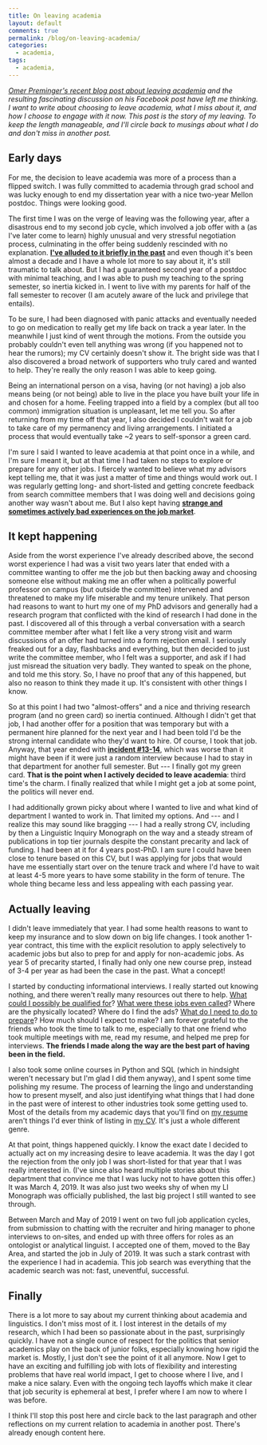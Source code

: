```yaml
---
title: On leaving academia
layout: default
comments: true
permalink: /blog/on-leaving-academia/
categories:
  - academia,
tags:
  - academia,
---
```


*[Omer Preminger's recent blog post about leaving academia](https://preminger.xyz/posts/some-random-reflections-on-leaving-academia) and the resulting fascinating discussion on his Facebook post have left me thinking. I want to write about choosing to leave academia, what I miss about it, and how I choose to engage with it now. This post is the story of my leaving. To keep the length manageable, and I'll circle back to musings about what I do and don't miss in another post.*

## Early days

For me, the decision to leave academia was more of a process than a flipped switch. I was fully committed to academia through grad school and was lucky enough to end my dissertation year with a nice two-year Mellon postdoc. Things were looking good.

The first time I was on the verge of leaving was the following year, after a disastrous end to my second job cycle, which involved a job offer with a (as I've later come to learn) highly unusual and very stressful negotiation process, culminating in the offer being suddenly rescinded with no explanation. [**I've alluded to it briefly in the past**](https://hkotek.com/blog/my-academic-journey/) and even though it's been almost a decade and I have a whole lot more to say about it, it's still traumatic to talk about. But I had a guaranteed second year of a postdoc with minimal teaching, and I was able to push my teaching to the spring semester, so inertia kicked in. I went to live with my parents for half of the fall semester to recover (I am acutely aware of the luck and privilege that entails).

To be sure, I had been diagnosed with panic attacks and eventually needed to go on medication to really get my life back on track a year later. In the meanwhile I just kind of went through the motions. From the outside you probably couldn't even tell anything was wrong (if you happened not to hear the rumors); my CV certainly doesn't show it. The bright side was that I also discovered a broad network of supporters who truly cared and wanted to help. They're really the only reason I was able to keep going.

Being an international person on a visa, having (or not having) a job also means being (or not being) able to live in the place you have built your life in and chosen for a home. Feeling trapped into a field by a complex (but all too common) immigration situation is unpleasant, let me tell you. So after returning from my time off that year, I also decided I couldn't wait for a job to take care of my permanency and living arrangements. I initiated a process that would eventually take ~2 years to self-sponsor a green card. 

I'm sure I said I wanted to leave academia at that point once in a while, and I'm sure I meant it, but at that time I had taken no steps to explore or prepare for any other jobs. I fiercely wanted to believe what my advisors kept telling me, that it was just a matter of time and things would work out. I was regularly getting long- and short-listed and getting concrete feedback from search committee members that I was doing well and decisions going another way wasn't about me. But I also kept having [**strange and sometimes actively bad experiences on the job market**](https://hkotek.com/blog/academic-campus-visit-fails/). 


## It kept happening 

Aside from the worst experience I've already described above, the second worst experience I had was a visit two years later that ended with a committee wanting to offer me the job but then backing away and choosing someone else without making me an offer when a politically powerful professor on campus (but outside the committee) intervened and threatened to make my life miserable and my tenure unlikely. That person had reasons to want to hurt my one of my PhD advisors and generally had a research program that conflicted with the kind of research I had done in the past. I discovered all of this through a verbal conversation with a search committee member after what I felt like a very strong visit and warm discussions of an offer had turned into a form rejection email. I seriously freaked out for a day, flashbacks and everything, but then decided to just write the committee member, who I felt was a supporter, and ask if I had just misread the situation very badly. They wanted to speak on the phone, and told me this story. So, I have no proof that any of this happened, but also no reason to think they made it up. It's consistent with other things I know. 

So at this point I had two "almost-offers" and a nice and thriving research program (and no green card) so inertia continued. Although I didn't get that job, I had another offer for a position that was temporary but with a permanent hire planned for the next year and I had been told I'd be the strong internal candidate who they'd want to hire. Of course, I took that job. Anyway, that year ended with [**incident #13-14**](https://hkotek.com/blog/academic-campus-visit-fails/), which was worse than it might have been if it were just a random interview because I had to stay in that department for another full semester. But --- I finally got my green card. **That is the point when I actively decided to leave academia**: third time's the charm. I finally realized that while I might get a job at some point, the politics will never end. 

I had additionally grown picky about where I wanted to live and what kind of department I wanted to work in. That limited my options. And --- and I realize this may sound like bragging --- I had a really strong CV, including by then a Linguistic Inquiry Monograph on the way and a steady stream of publications in top tier journals despite the constant precarity and lack of funding. I had been at it for 4 years post-PhD. I am sure I could have been close to tenure based on this CV, but I was applying for jobs that would have me essentially start over on the tenure track and where I'd have to wait at least 4-5 more years to have some stability in the form of tenure. The whole thing became less and less appealing with each passing year. 


## Actually leaving

I didn't leave immediately that year. I had some health reasons to want to keep my insurance and to slow down on big life changes. I took another 1-year contract, this time with the explicit resolution to apply selectively to academic jobs but also to prep for and apply for non-academic jobs. As year 5 of precarity started, I finally had only one new course prep, instead of 3-4 per year as had been the case in the past. What a concept! 

I started by conducting informational interviews. I really started out knowing nothing, and there weren't really many resources out there to help. [What could I possibly be qualified for](https://hkotek.com/blog/altac-transferable_skills/)? [What were these jobs even called](https://hkotek.com/blog/altac-jobs-for-social-scientists/)? Where are the physically located? Where do I find the ads? [What do I need to do to prepare](https://hkotek.com/blog/altac-get-started-doing-prep/)? How much should I expect to make? I am forever grateful to the friends who took the time to talk to me, especially to that one friend who took multiple meetings with me, read my resume, and helped me prep for interviews. **The friends I made along the way are the best part of having been in the field.** 

I also took some online courses in Python and SQL (which in hindsight weren't necessary but I'm glad I did them anyway), and I spent some time polishing my resume. The process of learning the lingo and understanding how to present myself, and also just identifying what things that I had done in the past were of interest to other industries took some getting used to. Most of the details from my academic days that you'll find on [my resume](https://hkotek.com/KotekResume-2col.pdf) aren't things I'd ever think of listing in [my CV](https://hkotek.com/KotekCV.pdf). It's just a whole different genre. 

At that point, things happened quickly. I know the exact date I decided to actually act on my increasing desire to leave academia. It was the day I got the rejection from the only job I was short-listed for that year that I was really interested in. (I've since also heard multiple stories about this department that convince me that I was lucky not to have gotten this offer.) It was March 4, 2019. It was also just two weeks shy of when my LI Monograph was officially published, the last big project I still wanted to see through. 

Between March and May of 2019 I went on two full job application cycles, from submission to chatting with the recruiter and hiring manager to phone interviews to on-sites, and ended up with three offers for roles as an ontologist or analytical linguist. I accepted one of them, moved to the Bay Area, and started the job in July of 2019. It was such a stark contrast with the experience I had in academia. This job search was everything that the academic search was not: fast, uneventful, successful. 

## Finally 

There is a lot more to say about my current thinking about academia and linguistics. I don't miss most of it. I lost interest in the details of my research, which I had been so passionate about in the past, surprisingly quickly. I have not a single ounce of respect for the politics that senior academics play on the back of junior folks, especially knowing how rigid the market is. Mostly, I just don't see the point of it all anymore. Now I get to have an exciting and fulfilling job with lots of flexibility and interesting problems that have real world impact, I get to choose where I live, and I make a nice salary. Even with the ongoing tech layoffs which make it clear that job security is ephemeral at best, I prefer where I am now to where I was before. 

I think I'll stop this post here and circle back to the last paragraph and other reflections on my current relation to academia in another post. There's already enough content here. 